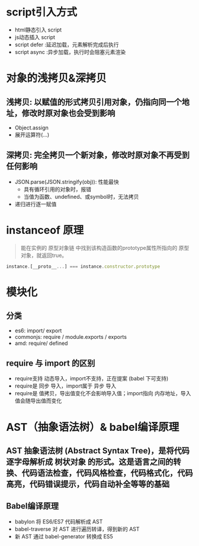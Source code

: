 # script引入方式
- html静态引入 script
- js动态插入 script
- script defer :延迟加载，元素解析完成后执行
- script async :异步加载，执行时会阻塞元素渲染

# 对象的浅拷贝&深拷贝
## 浅拷贝: 以赋值的形式拷贝引用对象，仍指向同一个地址，修改时原对象也会受到影响
- Object.assign
- 展开运算符(...)
## 深拷贝: 完全拷贝一个新对象，修改时原对象不再受到任何影响
- JSON.parse(JSON.stringify(obj)): 性能最快
    - 具有循环引用的对象时，报错 
    - 当值为函数、undefined、或symbol时，无法拷贝
- 递归进行逐一赋值
# instanceof 原理
> 能在实例的 原型对象链 中找到该构造函数的prototype属性所指向的 原型对象，就返回true。
```javascript
instance.[__proto__...] === instance.constructor.prototype
```
# 模块化
## 分类
- es6: import/ export
- commonjs: require / module.exports / exports
- amd: require/ defined

## require 与 import 的区别
- require支持 动态导入，import不支持，正在提案 (babel 下可支持)
- require是 同步 导入，import属于 异步 导入
- require是 值拷贝，导出值变化不会影响导入值；import指向 内存地址，导入值会随导出值而变化
# AST（抽象语法树）& babel编译原理
## AST 抽象语法树 (Abstract Syntax Tree)，是将代码逐字母解析成 树状对象 的形式。这是语言之间的转换、代码语法检查，代码风格检查，代码格式化，代码高亮，代码错误提示，代码自动补全等等的基础
## Babel编译原理
- babylon 将 ES6/ES7 代码解析成 AST
- babel-traverse 对 AST 进行遍历转译，得到新的 AST
- 新 AST 通过 babel-generator 转换成 ES5